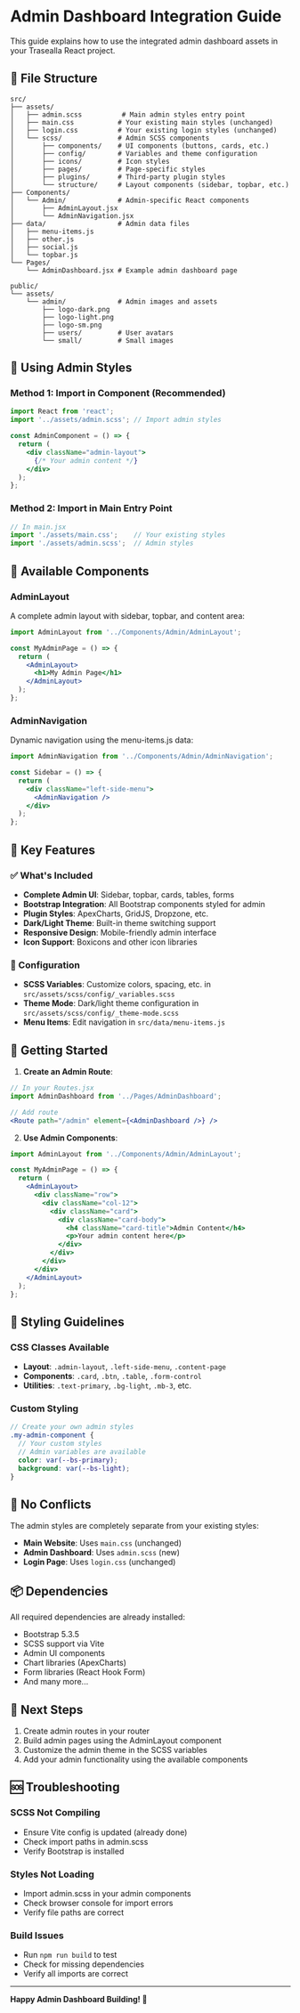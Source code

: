 # Admin Dashboard Integration Guide

This guide explains how to use the integrated admin dashboard assets in your Trasealla React project.

## 📁 File Structure

```
src/
├── assets/
│   ├── admin.scss          # Main admin styles entry point
│   ├── main.css           # Your existing main styles (unchanged)
│   ├── login.css          # Your existing login styles (unchanged)
│   └── scss/              # Admin SCSS components
│       ├── components/    # UI components (buttons, cards, etc.)
│       ├── config/        # Variables and theme configuration
│       ├── icons/         # Icon styles
│       ├── pages/         # Page-specific styles
│       ├── plugins/       # Third-party plugin styles
│       └── structure/     # Layout components (sidebar, topbar, etc.)
├── Components/
│   └── Admin/             # Admin-specific React components
│       ├── AdminLayout.jsx
│       └── AdminNavigation.jsx
├── data/                  # Admin data files
│   ├── menu-items.js
│   ├── other.js
│   ├── social.js
│   └── topbar.js
└── Pages/
    └── AdminDashboard.jsx # Example admin dashboard page

public/
└── assets/
    └── admin/             # Admin images and assets
        ├── logo-dark.png
        ├── logo-light.png
        ├── logo-sm.png
        ├── users/         # User avatars
        └── small/         # Small images
```

## 🎨 Using Admin Styles

### Method 1: Import in Component (Recommended)
```jsx
import React from 'react';
import '../assets/admin.scss'; // Import admin styles

const AdminComponent = () => {
  return (
    <div className="admin-layout">
      {/* Your admin content */}
    </div>
  );
};
```

### Method 2: Import in Main Entry Point
```jsx
// In main.jsx
import './assets/main.css';    // Your existing styles
import './assets/admin.scss';  // Admin styles
```

## 🧩 Available Components

### AdminLayout
A complete admin layout with sidebar, topbar, and content area:
```jsx
import AdminLayout from '../Components/Admin/AdminLayout';

const MyAdminPage = () => {
  return (
    <AdminLayout>
      <h1>My Admin Page</h1>
    </AdminLayout>
  );
};
```

### AdminNavigation
Dynamic navigation using the menu-items.js data:
```jsx
import AdminNavigation from '../Components/Admin/AdminNavigation';

const Sidebar = () => {
  return (
    <div className="left-side-menu">
      <AdminNavigation />
    </div>
  );
};
```

## 🎯 Key Features

### ✅ What's Included
- **Complete Admin UI**: Sidebar, topbar, cards, tables, forms
- **Bootstrap Integration**: All Bootstrap components styled for admin
- **Plugin Styles**: ApexCharts, GridJS, Dropzone, etc.
- **Dark/Light Theme**: Built-in theme switching support
- **Responsive Design**: Mobile-friendly admin interface
- **Icon Support**: Boxicons and other icon libraries

### 🔧 Configuration
- **SCSS Variables**: Customize colors, spacing, etc. in `src/assets/scss/config/_variables.scss`
- **Theme Mode**: Dark/light theme configuration in `src/assets/scss/config/_theme-mode.scss`
- **Menu Items**: Edit navigation in `src/data/menu-items.js`

## 🚀 Getting Started

1. **Create an Admin Route**:
```jsx
// In your Routes.jsx
import AdminDashboard from '../Pages/AdminDashboard';

// Add route
<Route path="/admin" element={<AdminDashboard />} />
```

2. **Use Admin Components**:
```jsx
import AdminLayout from '../Components/Admin/AdminLayout';

const MyAdminPage = () => {
  return (
    <AdminLayout>
      <div className="row">
        <div className="col-12">
          <div className="card">
            <div className="card-body">
              <h4 className="card-title">Admin Content</h4>
              <p>Your admin content here</p>
            </div>
          </div>
        </div>
      </div>
    </AdminLayout>
  );
};
```

## 🎨 Styling Guidelines

### CSS Classes Available
- **Layout**: `.admin-layout`, `.left-side-menu`, `.content-page`
- **Components**: `.card`, `.btn`, `.table`, `.form-control`
- **Utilities**: `.text-primary`, `.bg-light`, `.mb-3`, etc.

### Custom Styling
```scss
// Create your own admin styles
.my-admin-component {
  // Your custom styles
  // Admin variables are available
  color: var(--bs-primary);
  background: var(--bs-light);
}
```

## 🔄 No Conflicts

The admin styles are completely separate from your existing styles:
- **Main Website**: Uses `main.css` (unchanged)
- **Admin Dashboard**: Uses `admin.scss` (new)
- **Login Page**: Uses `login.css` (unchanged)

## 📦 Dependencies

All required dependencies are already installed:
- Bootstrap 5.3.5
- SCSS support via Vite
- Admin UI components
- Chart libraries (ApexCharts)
- Form libraries (React Hook Form)
- And many more...

## 🎯 Next Steps

1. Create admin routes in your router
2. Build admin pages using the AdminLayout component
3. Customize the admin theme in the SCSS variables
4. Add your admin functionality using the available components

## 🆘 Troubleshooting

### SCSS Not Compiling
- Ensure Vite config is updated (already done)
- Check import paths in admin.scss
- Verify Bootstrap is installed

### Styles Not Loading
- Import admin.scss in your admin components
- Check browser console for import errors
- Verify file paths are correct

### Build Issues
- Run `npm run build` to test
- Check for missing dependencies
- Verify all imports are correct

---

**Happy Admin Dashboard Building! 🎉**
